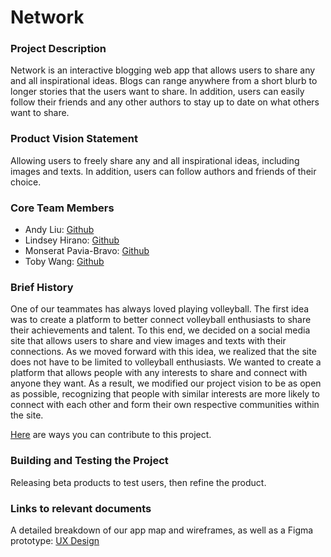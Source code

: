 # Network

### Project Description

Network is an interactive blogging web app that allows users to share any and all inspirational ideas. Blogs can range anywhere from a short blurb to longer stories that the users want to share. In addition, users can easily follow their friends and any other authors to stay up to date on what others want to share. 

### Product Vision Statement

Allowing users to freely share any and all inspirational ideas, including images and texts. In addition, users can follow authors and friends of their choice.

### Core Team Members

- Andy Liu: [Github](https://github.com/andy-612)
- Lindsey Hirano: [Github](https://github.com/lsh7002)
- Monserat Pavia-Bravo: [Github](https://github.com/mnsrt13)
- Toby Wang: [Github](https://github.com/tobyywang)

### Brief History

One of our teammates has always loved playing volleyball. The first idea was to create a platform to better connect volleyball enthusiasts to share their achievements and talent. To this end, we decided on a social media site that allows users to share and view images and texts with their connections. As we moved forward with this idea, we realized that the site does not have to be limited to volleyball enthusiasts. We wanted to create a platform that allows people with any interests to share and connect with anyone they want. As a result, we modified our project vision to be as open as possible, recognizing that people with similar interests are more likely to connect with each other and form their own respective communities within the site.

[Here](./CONTRIBUTING.md) are ways you can contribute to this project.

### Building and Testing the Project

Releasing beta products to test users, then refine the product.

### Links to relevant documents
A detailed breakdown of our app map and wireframes, as well as a Figma prototype: [UX Design](./UX-DESIGN.md)
